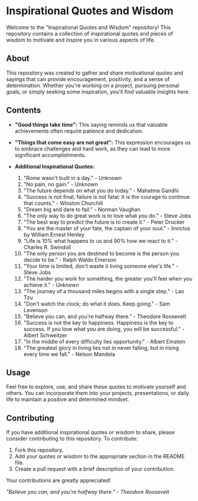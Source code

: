 # Inspirational Quotes and Wisdom

Welcome to the "Inspirational Quotes and Wisdom" repository! This repository contains a collection of inspirational quotes and pieces of wisdom to motivate and inspire you in various aspects of life.

## About

This repository was created to gather and share motivational quotes and sayings that can provide encouragement, positivity, and a sense of determination. Whether you're working on a project, pursuing personal goals, or simply seeking some inspiration, you'll find valuable insights here.

## Contents

- **"Good things take time":** This saying reminds us that valuable achievements often require patience and dedication.

- **"Things that come easy are not great":** This expression encourages us to embrace challenges and hard work, as they can lead to more significant accomplishments.

- **Additional Inspirational Quotes:**

    1. "Rome wasn't built in a day." - Unknown
    2. "No pain, no gain." - Unknown
    3. "The future depends on what you do today." - Mahatma Gandhi
    4. "Success is not final, failure is not fatal: It is the courage to continue that counts." - Winston Churchill
    5. "Dream big and dare to fail." - Norman Vaughan
    6. "The only way to do great work is to love what you do." - Steve Jobs
    7. "The best way to predict the future is to create it." - Peter Drucker
    8. "You are the master of your fate, the captain of your soul." - Invictus by William Ernest Henley
    9. "Life is 10% what happens to us and 90% how we react to it." - Charles R. Swindoll
    10. "The only person you are destined to become is the person you decide to be." - Ralph Waldo Emerson
    11. "Your time is limited, don't waste it living someone else's life." - Steve Jobs
    12. "The harder you work for something, the greater you'll feel when you achieve it." - Unknown
    13. "The journey of a thousand miles begins with a single step." - Lao Tzu
    14. "Don't watch the clock; do what it does. Keep going." - Sam Levenson
    15. "Believe you can, and you're halfway there." - Theodore Roosevelt
    16. "Success is not the key to happiness. Happiness is the key to success. If you love what you are doing, you will be successful." - Albert Schweitzer
    17. "In the middle of every difficulty lies opportunity." - Albert Einstein
    18. "The greatest glory in living lies not in never falling, but in rising every time we fall." - Nelson Mandela

## Usage

Feel free to explore, use, and share these quotes to motivate yourself and others. You can incorporate them into your projects, presentations, or daily life to maintain a positive and determined mindset.

## Contributing

If you have additional inspirational quotes or wisdom to share, please consider contributing to this repository. To contribute:

1. Fork this repository.
2. Add your quotes or wisdom to the appropriate section in the README file.
3. Create a pull request with a brief description of your contribution.

Your contributions are greatly appreciated!



*"Believe you can, and you're halfway there." - Theodore Roosevelt*
